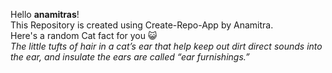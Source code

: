 Hello **anamitras**!<br/> This Repository is created using Create-Repo-App by Anamitra. <br/> Here's a random Cat fact for you :smiley_cat: <br/>*The little tufts of hair in a cat’s ear that help keep out dirt direct sounds into the ear, and insulate the ears are called “ear furnishings.”*